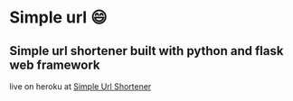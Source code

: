 # Simple url 😄

## Simple url shortener built with python and flask web framework


live on heroku at [Simple Url Shortener](https://simpleurl.herokuapp.com/)
